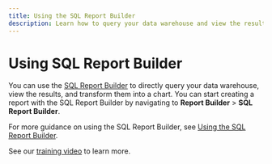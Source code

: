 ```yaml
---
title: Using the SQL Report Builder
description: Learn how to query your data warehouse and view the results.
---
```

# Using SQL Report Builder

You can use the [SQL Report Builder](../dev-reports/sql-rpt-bldr.md) to directly query your data warehouse, view the results, and transform them into a chart. You can start creating a report with the SQL Report Builder by navigating to **Report Builder** > **SQL Report Builder**.

For more guidance on using the SQL Report Builder, see [Using the SQL Report Builder](../dev-reports/sql-rpt-bldr.md).

See our [training video](https://support.magento.com/hc/en-us/articles/360016730131-Training-Video-SQL-Report-Builder) to learn more.
